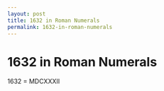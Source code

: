 ```yaml
---
layout: post
title: 1632 in Roman Numerals
permalink: 1632-in-roman-numerals
---
```


# 1632 in Roman Numerals

1632 = MDCXXXII
